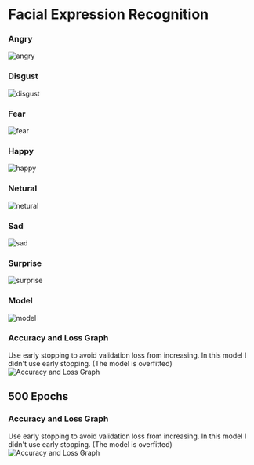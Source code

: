 # Facial Expression Recognition

### Angry
![angry](angry.JPG)

### Disgust
![disgust](disgust.JPG)

### Fear
![fear](fear.JPG)

### Happy
![happy](happy.JPG)

### Netural
![netural](netural.JPG)

### Sad
![sad](sad.JPG)

### Surprise
![surprise](surprise.JPG)

### Model
![model](model.png)

### Accuracy and Loss Graph
Use early stopping to avoid validation loss from increasing. In this model I didn't use early stopping. (The model is overfitted)
![Accuracy and Loss Graph](Accuracy_and_Loss.png)

## 500 Epochs
### Accuracy and Loss Graph
Use early stopping to avoid validation loss from increasing. In this model I didn't use early stopping. (The model is overfitted)
![Accuracy and Loss Graph](500_epochs/Accuracy_and_loss_500_epochs.png)
